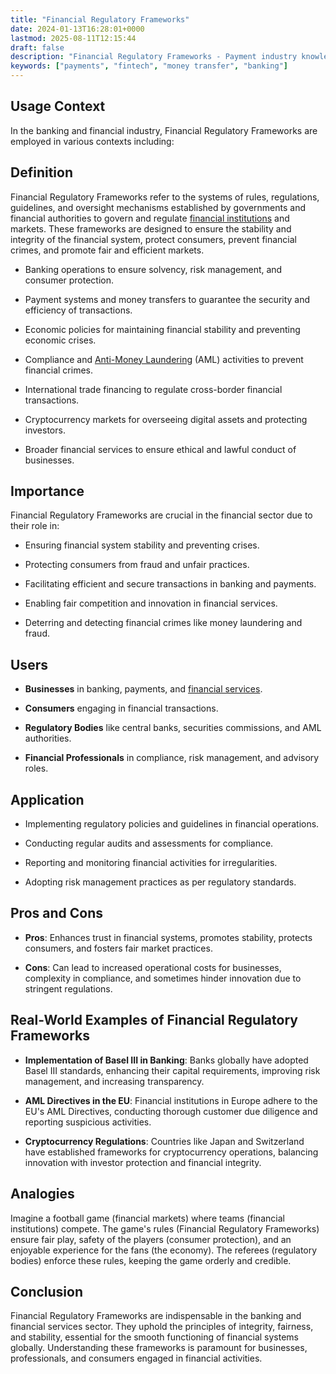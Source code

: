 ```yaml
---
title: "Financial Regulatory Frameworks"
date: 2024-01-13T16:28:01+0000
lastmod: 2025-08-11T12:15:44
draft: false
description: "Financial Regulatory Frameworks - Payment industry knowledge and insights"
keywords: ["payments", "fintech", "money transfer", "banking"]
---
```


## **Usage Context**

In the banking and financial industry, Financial Regulatory Frameworks are employed in various contexts including:

## Definition

Financial Regulatory Frameworks refer to the systems of rules, regulations, guidelines, and oversight mechanisms established by governments and financial authorities to govern and regulate [financial institutions](https://faisalkhanllc.xyz/resources/payments-wiki/f/financial-institution-fi/) and markets. These frameworks are designed to ensure the stability and integrity of the financial system, protect consumers, prevent financial crimes, and promote fair and efficient markets.

- Banking operations to ensure solvency, risk management, and consumer protection.

- Payment systems and money transfers to guarantee the security and efficiency of transactions.

- Economic policies for maintaining financial stability and preventing economic crises.

- Compliance and [Anti-Money Laundering](https://faisalkhan.com/learn/resources-and-references/anti-money-laundering-aml/) (AML) activities to prevent financial crimes.

- International trade financing to regulate cross-border financial transactions.

- Cryptocurrency markets for overseeing digital assets and protecting investors.

- Broader financial services to ensure ethical and lawful conduct of businesses.

## Importance

Financial Regulatory Frameworks are crucial in the financial sector due to their role in:

- Ensuring financial system stability and preventing crises.

- Protecting consumers from fraud and unfair practices.

- Facilitating efficient and secure transactions in banking and payments.

- Enabling fair competition and innovation in financial services.

- Deterring and detecting financial crimes like money laundering and fraud.

## Users

- **Businesses** in banking, payments, and [financial services](https://faisalkhanllc.xyz/resources/payments-wiki/f/financial-services/).

- **Consumers** engaging in financial transactions.

- **Regulatory Bodies** like central banks, securities commissions, and AML authorities.

- **Financial Professionals** in compliance, risk management, and advisory roles.

## Application

- Implementing regulatory policies and guidelines in financial operations.

- Conducting regular audits and assessments for compliance.

- Reporting and monitoring financial activities for irregularities.

- Adopting risk management practices as per regulatory standards.

## Pros and Cons

- **Pros**: Enhances trust in financial systems, promotes stability, protects consumers, and fosters fair market practices.

- **Cons**: Can lead to increased operational costs for businesses, complexity in compliance, and sometimes hinder innovation due to stringent regulations.

## Real-World Examples of Financial Regulatory Frameworks

- **Implementation of Basel III in Banking**: Banks globally have adopted Basel III standards, enhancing their capital requirements, improving risk management, and increasing transparency.

- **AML Directives in the EU**: Financial institutions in Europe adhere to the EU's AML Directives, conducting thorough customer due diligence and reporting suspicious activities.

- **Cryptocurrency Regulations**: Countries like Japan and Switzerland have established frameworks for cryptocurrency operations, balancing innovation with investor protection and financial integrity.

## Analogies

Imagine a football game (financial markets) where teams (financial institutions) compete. The game's rules (Financial Regulatory Frameworks) ensure fair play, safety of the players (consumer protection), and an enjoyable experience for the fans (the economy). The referees (regulatory bodies) enforce these rules, keeping the game orderly and credible.

## Conclusion

Financial Regulatory Frameworks are indispensable in the banking and financial services sector. They uphold the principles of integrity, fairness, and stability, essential for the smooth functioning of financial systems globally. Understanding these frameworks is paramount for businesses, professionals, and consumers engaged in financial activities.